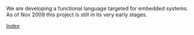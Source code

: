 We are developing a functional language targeted for embedded systems. As of Nov 2009 this project is still in its very early stages.


[Index](Index.md)